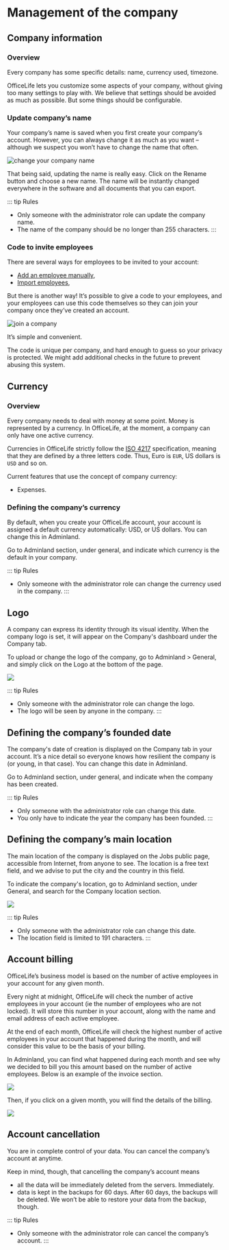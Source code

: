 # Management of the company

## Company information

### Overview

Every company has some specific details: name, currency used, timezone.

OfficeLife lets you customize some aspects of your company, without giving too many settings to play with. We believe that settings should be avoided as much as possible. But some things should be configurable.

### Update company’s name

Your company’s name is saved when you first create your company’s account. However, you can always change it as much as you want – although we suspect you won’t have to change the name that often.

![change your company name](./img/adminland_general_company_name.png)

That being said, updating the name is really easy. Click on the Rename button and choose a new name. The name will be instantly changed everywhere in the software and all documents that you can export.

::: tip Rules
* Only someone with the administrator role can update the company name.
* The name of the company should be no longer than 255 characters.
:::

### Code to invite employees

There are several ways for employees to be invited to your account:

- [Add an employee manually](/documentation/manage/employee-management.html#add-a-new-employee),
- [Import employees](/documentation/manage/employee-management.html#importing-employees),

But there is another way! It’s possible to give a code to your employees, and your employees can use this code themselves so they can join your company once they’ve created an account.

![join a company](./img/adminland_general_join_company.png)

It’s simple and convenient.

The code is unique per company, and hard enough to guess so your privacy is protected. We might add additional checks in the future to prevent abusing this system.

## Currency

### Overview

Every company needs to deal with money at some point. Money is represented by a currency. In OfficeLife, at the moment, a company can only have one active currency.

Currencies in OfficeLife strictly follow the [ISO 4217](https://en.wikipedia.org/wiki/ISO_4217) specification, meaning that they are defined by a three letters code. Thus, Euro is `EUR`, US dollars is `USD` and so on.

Current features that use the concept of company currency:

* Expenses.

### Defining the company’s currency

By default, when you create your OfficeLife account, your account is assigned a default currency automatically: USD, or US dollars. You can change this in Adminland.

Go to Adminland section, under general, and indicate which currency is the default in your company.

::: tip Rules
* Only someone with the administrator role can change the currency used in the company.
:::

## Logo

A company can express its identity through its visual identity. When the company logo is set, it will appear on the Company's dashboard under the Company tab.

To upload or change the logo of the company, go to Adminland > General, and simply click on the Logo at the bottom of the page.

![](./img/adminland_general_company_logo.png)

::: tip Rules
* Only someone with the administrator role can change the logo.
* The logo will be seen by anyone in the company.
:::

## Defining the company’s founded date

The company's date of creation is displayed on the Company tab in your account. It’s a nice detail so everyone knows how resilient the company is (or young, in that case). You can change this date in Adminland.

Go to Adminland section, under general, and indicate when the company has been created.

::: tip Rules
* Only someone with the administrator role can change this date.
* You only have to indicate the year the company has been founded.
:::

## Defining the company’s main location

The main location of the company is displayed on the Jobs public page, accessible from Internet, from anyone to see. The location is a free text field, and we advise to put the city and the country in this field.

To indicate the company's location, go to Adminland section, under General, and search for the Company location section.

![](./img/adminland_general_company_location.png)

::: tip Rules
* Only someone with the administrator role can change this date.
* The location field is limited to 191 characters.
:::

## Account billing

OfficeLife’s business model is based on the number of active employees in your account for any given month.

Every night at midnight, OfficeLife will check the number of active employees in your account (ie the number of employees who are not locked). It will store this number in your account, along with the name and email address of each active employee.

At the end of each month, OfficeLife will check the highest number of active employees in your account that happened during the month, and will consider this value to be the basis of your billing.

In Adminland, you can find what happened during each month and see why we decided to bill you this amount based on the number of active employees. Below is an example of the invoice section.

![](./img/adminland_billing_index.png)

Then, if you click on a given month, you will find the details of the billing.

![](./img/adminland_billing_show.png)

## Account cancellation

You are in complete control of your data. You can cancel the company’s account at anytime.

Keep in mind, though, that cancelling the company’s account means

* all the data will be immediately deleted from the servers. Immediately.
* data is kept in the backups for 60 days. After 60 days, the backups will be deleted. We won’t be able to restore your data from the backup, though.

::: tip Rules
* Only someone with the administrator role can cancel the company’s account.
:::

